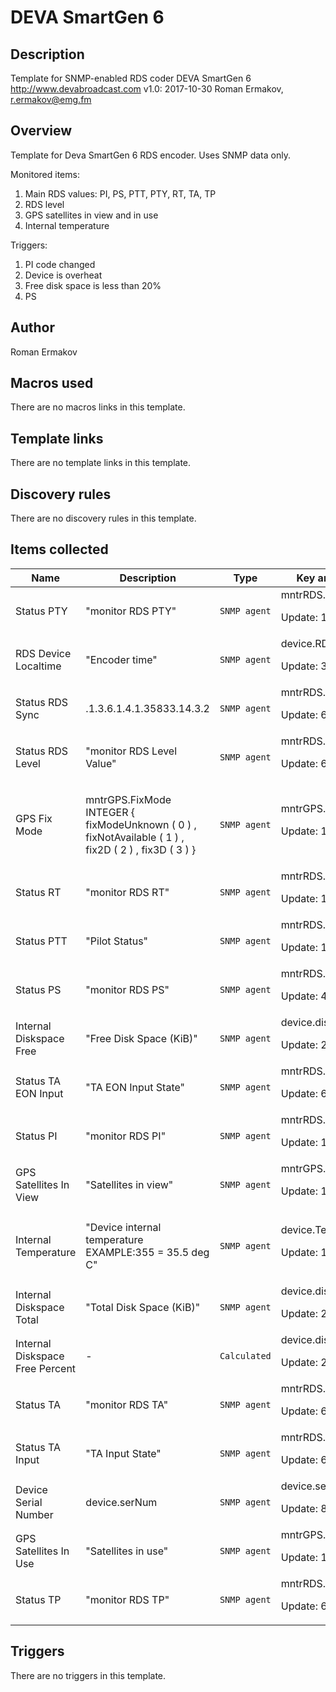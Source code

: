 # DEVA SmartGen 6

## Description

Template for SNMP-enabled RDS coder DEVA SmartGen 6 http://www.devabroadcast.com v1.0: 2017-10-30 Roman Ermakov, r.ermakov@emg.fm

## Overview

Template for Deva SmartGen 6 RDS encoder. Uses SNMP data only.


Monitored items:


1. Main RDS values: PI, PS, PTT, PTY, RT, TA, TP
2. RDS level
3. GPS satellites in view and in use
4. Internal temperature


Triggers:


1. PI code changed
2. Device is overheat
3. Free disk space is less than 20%
4. PS


## Author

Roman Ermakov

## Macros used

There are no macros links in this template.

## Template links

There are no template links in this template.

## Discovery rules

There are no discovery rules in this template.

## Items collected

|Name|Description|Type|Key and additional info|
|----|-----------|----|----|
|Status PTY|<p>"monitor RDS PTY"</p>|`SNMP agent`|mntrRDS.RDS.PTY<p>Update: 1200</p>|
|RDS Device Localtime|<p>"Encoder time"</p>|`SNMP agent`|device.RDS.Localtime<p>Update: 3600</p>|
|Status RDS Sync|<p>.1.3.6.1.4.1.35833.14.3.2</p>|`SNMP agent`|mntrRDS.Sync<p>Update: 60</p>|
|Status RDS Level|<p>"monitor RDS Level Value"</p>|`SNMP agent`|mntrRDS.RDS.Level<p>Update: 60</p>|
|GPS Fix Mode|<p>mntrGPS.FixMode INTEGER { fixModeUnknown ( 0 ) , fixNotAvailable ( 1 ) , fix2D ( 2 ) , fix3D ( 3 ) }</p>|`SNMP agent`|mntrGPS.FixMode<p>Update: 1200</p>|
|Status RT|<p>"monitor RDS RT"</p>|`SNMP agent`|mntrRDS.RDS.RT<p>Update: 180</p>|
|Status PTT|<p>"Pilot Status"</p>|`SNMP agent`|mntrRDS.PTT.Status<p>Update: 1200</p>|
|Status PS|<p>"monitor RDS PS"</p>|`SNMP agent`|mntrRDS.RDS.PS<p>Update: 45</p>|
|Internal Diskspace Free|<p>"Free Disk Space (KiB)"</p>|`SNMP agent`|device.diskSpaceFree<p>Update: 20</p>|
|Status TA EON Input|<p>"TA EON Input State"</p>|`SNMP agent`|mntrRDS.TA.EON.Input<p>Update: 60</p>|
|Status PI|<p>"monitor RDS PI"</p>|`SNMP agent`|mntrRDS.RDS.PI<p>Update: 1200</p>|
|GPS Satellites In View|<p>"Satellites in view"</p>|`SNMP agent`|mntrGPS.SatsInView<p>Update: 1200</p>|
|Internal Temperature|<p>"Device internal temperature EXAMPLE:355 = 35.5 deg C"</p>|`SNMP agent`|device.Temperature<p>Update: 1200</p>|
|Internal Diskspace Total|<p>"Total Disk Space (KiB)"</p>|`SNMP agent`|device.diskSpaceTotal<p>Update: 20</p>|
|Internal Diskspace Free Percent|<p>-</p>|`Calculated`|device.diskSpaceFree.Percent<p>Update: 20</p>|
|Status TA|<p>"monitor RDS TA"</p>|`SNMP agent`|mntrRDS.RDS.TA<p>Update: 60</p>|
|Status TA Input|<p>"TA Input State"</p>|`SNMP agent`|mntrRDS.TA.Input<p>Update: 60</p>|
|Device Serial Number|<p>device.serNum</p>|`SNMP agent`|device.serNum<p>Update: 86400</p>|
|GPS Satellites In Use|<p>"Satellites in use"</p>|`SNMP agent`|mntrGPS.SatsInUse<p>Update: 1200</p>|
|Status TP|<p>"monitor RDS TP"</p>|`SNMP agent`|mntrRDS.RDS.TP<p>Update: 60</p>|
## Triggers

There are no triggers in this template.

